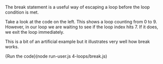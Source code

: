 The break statement is a useful way of escaping a loop before the loop condition is met.

Take a look at the code on the left. This shows a loop counting from 0 to 9. However, in our loop we are waiting to see if the loop index hits 7. If it does, we exit the loop immediately.

This is a bit of an artificial example but it illustrates very well how break works. 

{Run the code}(node run-user.js 4-loops/break.js)
